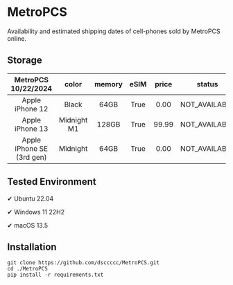 # MetroPCS
Availability and estimated shipping dates of cell-phones sold by MetroPCS online.
## Storage
|MetroPCS 10/22/2024|color|memory|eSIM|price|status|shipping from|shipping to|
|:--:|:--:|:--:|:--:|:--:|:--:|:--:|:--:|
|Apple iPhone 12|Black|64GB|True|0.00|NOT_AVAILABLE|10/29/2024|11/04/2024|
|Apple iPhone 13|Midnight M1|128GB|True|99.99|NOT_AVAILABLE|10/29/2024|11/04/2024|
|Apple iPhone SE (3rd gen)|Midnight|64GB|True|0.00|NOT_AVAILABLE|10/29/2024|11/04/2024|

## Tested Environment
✔ Ubuntu 22.04

✔ Windows 11 22H2

✔ macOS 13.5
## Installation
```
git clone https://github.com/dsccccc/MetroPCS.git
cd ./MetroPCS
pip install -r requirements.txt
```
